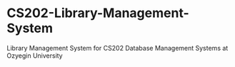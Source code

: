 # CS202-Library-Management-System
Library Management System for CS202 Database Management Systems at Ozyegin University
